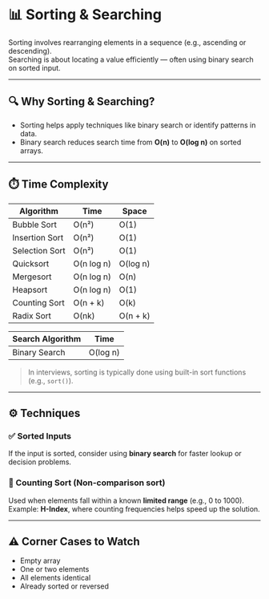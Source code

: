 # 📊 Sorting & Searching

Sorting involves rearranging elements in a sequence (e.g., ascending or descending).  
Searching is about locating a value efficiently — often using binary search on sorted input.

---

## 🔍 Why Sorting & Searching?

- Sorting helps apply techniques like binary search or identify patterns in data.
- Binary search reduces search time from **O(n)** to **O(log n)** on sorted arrays.

---

## ⏱️ Time Complexity

| Algorithm      | Time       | Space    |
| -------------- | ---------- | -------- |
| Bubble Sort    | O(n²)      | O(1)     |
| Insertion Sort | O(n²)      | O(1)     |
| Selection Sort | O(n²)      | O(1)     |
| Quicksort      | O(n log n) | O(log n) |
| Mergesort      | O(n log n) | O(n)     |
| Heapsort       | O(n log n) | O(1)     |
| Counting Sort  | O(n + k)   | O(k)     |
| Radix Sort     | O(nk)      | O(n + k) |

| Search Algorithm | Time     |
| ---------------- | -------- |
| Binary Search    | O(log n) |

> In interviews, sorting is typically done using built-in sort functions (e.g., `sort()`).

---

## ⚙️ Techniques

### ✅ Sorted Inputs

If the input is sorted, consider using **binary search** for faster lookup or decision problems.

### 🔢 Counting Sort (Non-comparison sort)

Used when elements fall within a known **limited range** (e.g., 0 to 1000).  
Example: **H-Index**, where counting frequencies helps speed up the solution.

---

## ⚠️ Corner Cases to Watch

- Empty array
- One or two elements
- All elements identical
- Already sorted or reversed
